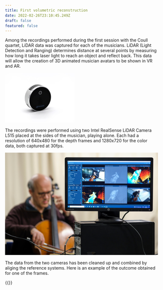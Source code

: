 ```yaml
---
title: First volumetric reconstruction
date: 2022-02-26T23:10:45.249Z
draft: false
featured: false
---
```


Among the recordings performed during the first session with the Coull quartet, LiDAR data was captured for each of the musicians. LiDAR (Light Detection and Ranging) determines distance at several points by measuring how long it takes laser light to reach an object and reflect back. This data will allow the creation of 3D animated musician avatars to be shown in VR and AR.

![camera used to capture volumetric video](intel.jpg)

The recordings were performed using two Intel RealSense LiDAR Camera L515 placed at the sides of the musician, playing alone. Each had a resolution of 640x480 for the depth frames and 1280x720 for the color data, both captured at 30fps.

![Musician performance captured with LIDAR camera](depthmap.jpg)

The data from the two cameras has been cleaned up and combined by aliging the reference systems. Here is an example of the outcome obtained for one of the frames.

{{<youtube id="khaJwGyW7co">}}
